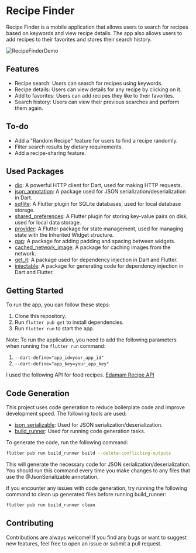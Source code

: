 # Recipe Finder
Recipe Finder is a mobile application that allows users to search for recipes based on keywords and view recipe details. The app also allows users to add recipes to their favorites and stores their search history.

![RecipeFinderDemo](assets/readme/example_presentation.gif)

## Features
- Recipe search: Users can search for recipes using keywords.
- Recipe details: Users can view details for any recipe by clicking on it.
- Add to favorites: Users can add recipes they like to their favorites.
- Search history: Users can view their previous searches and perform them again.

## To-do
- Add a "Random Recipe" feature for users to find a recipe randomly.
- Filter search results by dietary requirements.
- Add a recipe-sharing feature.

## Used Packages
- [dio](https://pub.dev/packages/dio "dio"): A powerful HTTP client for Dart, used for making HTTP requests.
- [json_annotation](https://pub.dev/packages/json_annotation "json_annotation"): A package used for JSON serialization/deserialization in Dart.
- [sqflite](https://pub.dev/packages/sqflite "sqflite"): A Flutter plugin for SQLite databases, used for local database storage.
- [shared_preferences](https://pub.dev/packages/shared_preferences "shared_preferences"): A Flutter plugin for storing key-value pairs on disk, used for local data storage.
- [provider](https://pub.dev/packages/provider "provider"): A Flutter package for state management, used for managing state with the Inherited Widget structure.
- [gap](https://pub.dev/packages/gap "gap"): A package for adding padding and spacing between widgets.
- [cached_network_image](https://pub.dev/packages/cached_network_image "cached_network_image"): A package for caching images from the network.
- [get_it](https://pub.dev/packages/get_it "get_it"): A package used for dependency injection in Dart and Flutter.
- [injectable](https://pub.dev/packages/injectable "injectable"): A package for generating code for dependency injection in Dart and Flutter.

## Getting Started
To run the app, you can follow these steps:

1. Clone this repository.
2. Run `flutter pub get` to install dependencies.
3. Run `flutter run` to start the app.

Note: To run the application, you need to add the following parameters when running the `flutter run` command:

1. `--dart-define="app_id=your_app_id" `
2. `--dart-define="app_key=your_app_key"`

I used the following API for food recipes.
[Edamam Recipe API](https://developer.edamam.com/edamam-docs-recipe-api "Edamam Recipe API")


## Code Generation
This project uses code generation to reduce boilerplate code and improve development speed. The following tools are used:

- [json_serializable](https://pub.dev/packages/json_serializable "json_serializable"): Used for JSON serialization/deserialization.
- [build_runner](https://pub.dev/packages/build_runner "build_runner"): Used for running code generation tasks.

To generate the code, run the following command:

```bash
flutter pub run build_runner build --delete-conflicting-outputs
```

This will generate the necessary code for JSON serialization/deserialization. You should run this command every time you make changes to any files that use the @JsonSerializable annotation.

If you encounter any issues with code generation, try running the following command to clean up generated files before running build_runner:

```bash
flutter pub run build_runner clean
```


## Contributing
Contributions are always welcome! If you find any bugs or want to suggest new features, feel free to open an issue or submit a pull request.